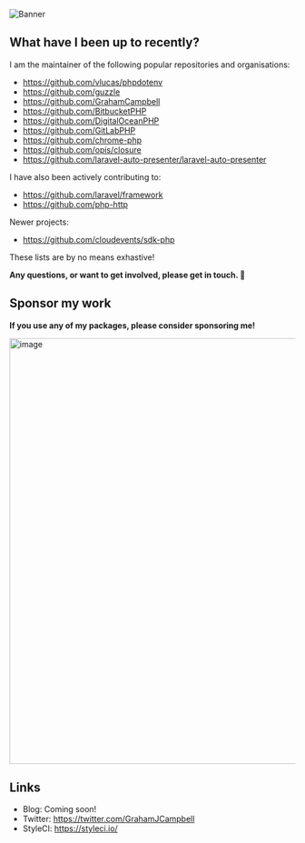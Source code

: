 ![Banner](https://user-images.githubusercontent.com/2829600/129493318-a91a5f4f-4b02-4166-ac2f-b558cabd2fc9.png)

## What have I been up to recently?

I am the maintainer of the following popular repositories and organisations:

* https://github.com/vlucas/phpdotenv
* https://github.com/guzzle
* https://github.com/GrahamCampbell
* https://github.com/BitbucketPHP
* https://github.com/DigitalOceanPHP
* https://github.com/GitLabPHP
* https://github.com/chrome-php
* https://github.com/opis/closure
* https://github.com/laravel-auto-presenter/laravel-auto-presenter

I have also been actively contributing to:

* https://github.com/laravel/framework
* https://github.com/php-http

Newer projects:

* https://github.com/cloudevents/sdk-php

These lists are by no means exhastive!

**Any questions, or want to get involved, please get in touch. 🐘**

## Sponsor my work

**If you use any of my packages, please consider sponsoring me!**

<a href="https://github.com/sponsors/GrahamCampbell"><img width="749" alt="image" src="https://user-images.githubusercontent.com/2829600/129493499-f256dad4-da5b-4fc9-b6a5-3a98260fdf46.png"></a>

## Links

* Blog: Coming soon!
* Twitter: https://twitter.com/GrahamJCampbell
* StyleCI: https://styleci.io/
